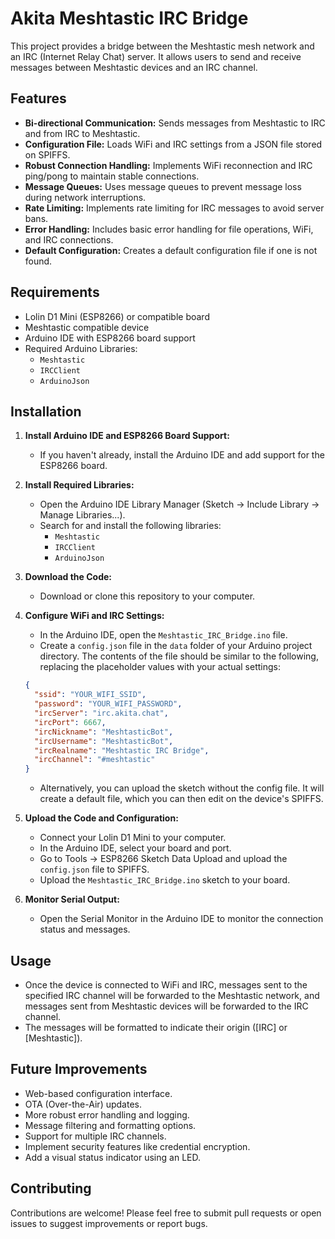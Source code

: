 # Akita Meshtastic IRC Bridge

This project provides a bridge between the Meshtastic mesh network and an IRC (Internet Relay Chat) server. It allows users to send and receive messages between Meshtastic devices and an IRC channel.

## Features

* **Bi-directional Communication:** Sends messages from Meshtastic to IRC and from IRC to Meshtastic.
* **Configuration File:** Loads WiFi and IRC settings from a JSON file stored on SPIFFS.
* **Robust Connection Handling:** Implements WiFi reconnection and IRC ping/pong to maintain stable connections.
* **Message Queues:** Uses message queues to prevent message loss during network interruptions.
* **Rate Limiting:** Implements rate limiting for IRC messages to avoid server bans.
* **Error Handling:** Includes basic error handling for file operations, WiFi, and IRC connections.
* **Default Configuration:** Creates a default configuration file if one is not found.

## Requirements

* Lolin D1 Mini (ESP8266) or compatible board
* Meshtastic compatible device
* Arduino IDE with ESP8266 board support
* Required Arduino Libraries:
    * `Meshtastic`
    * `IRCClient`
    * `ArduinoJson`

## Installation

1.  **Install Arduino IDE and ESP8266 Board Support:**
    * If you haven't already, install the Arduino IDE and add support for the ESP8266 board.
2.  **Install Required Libraries:**
    * Open the Arduino IDE Library Manager (Sketch -> Include Library -> Manage Libraries...).
    * Search for and install the following libraries:
        * `Meshtastic`
        * `IRCClient`
        * `ArduinoJson`
3.  **Download the Code:**
    * Download or clone this repository to your computer.
4.  **Configure WiFi and IRC Settings:**
    * In the Arduino IDE, open the `Meshtastic_IRC_Bridge.ino` file.
    * Create a `config.json` file in the `data` folder of your Arduino project directory. The contents of the file should be similar to the following, replacing the placeholder values with your actual settings:

    ```json
    {
      "ssid": "YOUR_WIFI_SSID",
      "password": "YOUR_WIFI_PASSWORD",
      "ircServer": "irc.akita.chat",
      "ircPort": 6667,
      "ircNickname": "MeshtasticBot",
      "ircUsername": "MeshtasticBot",
      "ircRealname": "Meshtastic IRC Bridge",
      "ircChannel": "#meshtastic"
    }
    ```

    * Alternatively, you can upload the sketch without the config file. It will create a default file, which you can then edit on the device's SPIFFS.
5.  **Upload the Code and Configuration:**
    * Connect your Lolin D1 Mini to your computer.
    * In the Arduino IDE, select your board and port.
    * Go to Tools -> ESP8266 Sketch Data Upload and upload the `config.json` file to SPIFFS.
    * Upload the `Meshtastic_IRC_Bridge.ino` sketch to your board.
6.  **Monitor Serial Output:**
    * Open the Serial Monitor in the Arduino IDE to monitor the connection status and messages.

## Usage

* Once the device is connected to WiFi and IRC, messages sent to the specified IRC channel will be forwarded to the Meshtastic network, and messages sent from Meshtastic devices will be forwarded to the IRC channel.
* The messages will be formatted to indicate their origin (\[IRC] or \[Meshtastic]).

## Future Improvements

* Web-based configuration interface.
* OTA (Over-the-Air) updates.
* More robust error handling and logging.
* Message filtering and formatting options.
* Support for multiple IRC channels.
* Implement security features like credential encryption.
* Add a visual status indicator using an LED.

## Contributing

Contributions are welcome! Please feel free to submit pull requests or open issues to suggest improvements or report bugs.


